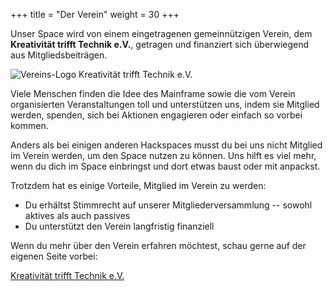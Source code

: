 +++
title = "Der Verein"
weight = 30
+++

Unser Space wird von einem eingetragenen gemeinnützigen Verein, dem
**Kreativität trifft Technik e.V.**, getragen und finanziert sich überwiegend
aus Mitgliedsbeiträgen.

![Vereins-Logo Kreativität trifft Technik e.V.](../../media/img/logo-ktt.png)

Viele Menschen finden die Idee des Mainframe sowie die vom Verein organisierten
Veranstaltungen toll und unterstützen uns, indem sie Mitglied werden, spenden,
sich bei Aktionen engagieren oder einfach so vorbei kommen.

Anders als bei einigen anderen Hackspaces musst du bei uns nicht Mitglied
im Verein werden, um den Space nutzen zu können. Uns hilft es viel mehr, wenn du
dich im Space einbringst und dort etwas baust oder mit anpackst.

Trotzdem hat es einige Vorteile, Mitglied im Verein zu werden:

* Du erhältst Stimmrecht auf unserer Mitgliederversammlung -- sowohl aktives als auch passives
* Du unterstützt den Verein langfristig finanziell

Wenn du mehr über den Verein erfahren möchtest, schau gerne auf der eigenen
Seite vorbei:

[Kreativität trifft Technik e.V.](@/verein/membership.md)
